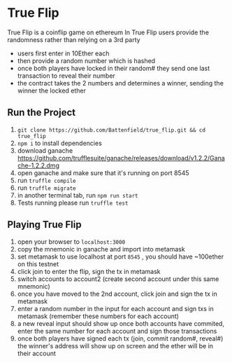 # True Flip

True Flip is a coinflip game on ethereum
In True Flip users provide the randomness rather than relying on a 3rd party

- users first enter in 10Ether each
- then provide a random number which is hashed
- once both players have locked in their random# they send one last transaction to reveal their number
- the contract takes the 2 numbers and determines a winner, sending the winner the locked ether


## Run the Project

1. ``` git clone https://github.com/Battenfield/true_flip.git && cd true_flip ```
2. ``` npm i ``` to install dependencies 
3.  download ganache https://github.com/trufflesuite/ganache/releases/download/v1.2.2/Ganache-1.2.2.dmg
4. open ganache and make sure that it's running on port 8545
5. run ``` truffle compile ```
6. run ``` truffle migrate ```
7. in another terminal tab, run ``` npm run start ```
8. Tests running please run ``` truffle test ```

## Playing True Flip

1. open your browser to `localhost:3000`
2. copy the mnemonic in ganache and import into metamask
3. set metamask to use localhost at port ``` 8545 ``` , you should have ~100ether on this testnet
4. click join to enter the flip, sign the tx in metamask
5. switch accounts to account2 (create second account under this same mnemonic)
6. once you have moved to the 2nd account, click join and sign the tx in metamask
7. enter a random number in the input for each account and sign txs in metamask (remember these numbers for each account)
8. a new reveal input should show up once both accounts have commited, enter the same number for each account and sign those transactions
9. once both players have signed each tx (join, commit random#, reveal#) the winner's address will show up on screen and the ether will be in their account


